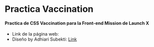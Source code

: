 # Practica Vaccination
#### Practica de CSS Vaccination para la Front-end Mission de Launch X

* Link de la página web: 
* Diseño by Adhiari Subekti: [Link](https://dribbble.com/shots/16001939-Vaccination-Vaccine-landing-page-website)
